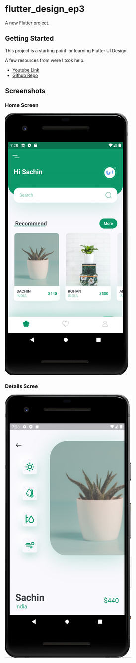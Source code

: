 # flutter_design_ep3

A new Flutter project.

## Getting Started

This project is a starting point for learning Flutter UI Design.

A few resources from were I took help.

- [Youtube Link](https://youtu.be/LN668OAUrK4)
- [Github Repo](https://github.com/abuanwar072/Plant-App-Flutter-UI)

## Screenshots

### Home Screen
![Youtube Link](assets/images/1.PNG)

### Details Scree
![Youtube Link](assets/images/2.PNG)

